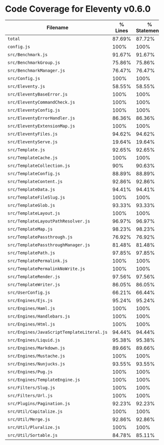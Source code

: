 # Code Coverage for Eleventy v0.6.0

| Filename                                   | % Lines | % Statements | % Functions | % Branches |
| ------------------------------------------ | ------- | ------------ | ----------- | ---------- |
| `total`                                    | 87.69%  | 87.72%       | 85.9%       | 76.73%     |
| `config.js`                                | 100%    | 100%         | 100%        | 100%       |
| `src/Benchmark.js`                         | 91.67%  | 91.67%       | 83.33%      | 66.67%     |
| `src/BenchmarkGroup.js`                    | 75.86%  | 75.86%       | 83.33%      | 50%        |
| `src/BenchmarkManager.js`                  | 76.47%  | 76.47%       | 71.43%      | 50%        |
| `src/Config.js`                            | 100%    | 100%         | 100%        | 100%       |
| `src/Eleventy.js`                          | 58.55%  | 58.55%       | 43.48%      | 34.09%     |
| `src/EleventyBaseError.js`                 | 100%    | 100%         | 100%        | 100%       |
| `src/EleventyCommandCheck.js`              | 100%    | 100%         | 100%        | 87.5%      |
| `src/EleventyConfig.js`                    | 100%    | 100%         | 100%        | 100%       |
| `src/EleventyErrorHandler.js`              | 86.36%  | 86.36%       | 83.33%      | 52.94%     |
| `src/EleventyExtensionMap.js`              | 100%    | 100%         | 100%        | 91.67%     |
| `src/EleventyFiles.js`                     | 94.62%  | 94.62%       | 85.71%      | 91.67%     |
| `src/EleventyServe.js`                     | 19.64%  | 19.64%       | 46.15%      | 3.03%      |
| `src/Template.js`                          | 92.65%  | 92.65%       | 95.24%      | 82.42%     |
| `src/TemplateCache.js`                     | 100%    | 100%         | 100%        | 100%       |
| `src/TemplateCollection.js`                | 90%     | 90.63%       | 92.31%      | 75%        |
| `src/TemplateConfig.js`                    | 88.89%  | 88.89%       | 55.56%      | 90%        |
| `src/TemplateContent.js`                   | 92.86%  | 92.86%       | 100%        | 81.25%     |
| `src/TemplateData.js`                      | 94.41%  | 94.41%       | 100%        | 80.95%     |
| `src/TemplateFileSlug.js`                  | 100%    | 100%         | 100%        | 100%       |
| `src/TemplateGlob.js`                      | 93.33%  | 93.33%       | 100%        | 87.5%      |
| `src/TemplateLayout.js`                    | 100%    | 100%         | 100%        | 100%       |
| `src/TemplateLayoutPathResolver.js`        | 96.97%  | 96.97%       | 100%        | 92.86%     |
| `src/TemplateMap.js`                       | 98.23%  | 98.23%       | 100%        | 88.64%     |
| `src/TemplatePassthrough.js`               | 76.92%  | 76.92%       | 75%         | 0%         |
| `src/TemplatePassthroughManager.js`        | 81.48%  | 81.48%       | 81.25%      | 75%        |
| `src/TemplatePath.js`                      | 97.85%  | 97.85%       | 95.24%      | 96.77%     |
| `src/TemplatePermalink.js`                 | 100%    | 100%         | 100%        | 100%       |
| `src/TemplatePermalinkNoWrite.js`          | 100%    | 100%         | 100%        | 100%       |
| `src/TemplateRender.js`                    | 97.56%  | 97.56%       | 100%        | 90%        |
| `src/TemplateWriter.js`                    | 86.05%  | 86.05%       | 75%         | 37.5%      |
| `src/UserConfig.js`                        | 66.21%  | 66.44%       | 53.66%      | 53.33%     |
| `src/Engines/Ejs.js`                       | 95.24%  | 95.24%       | 85.71%      | 66.67%     |
| `src/Engines/Haml.js`                      | 100%    | 100%         | 100%        | 100%       |
| `src/Engines/Handlebars.js`                | 100%    | 100%         | 100%        | 83.33%     |
| `src/Engines/Html.js`                      | 100%    | 100%         | 100%        | 100%       |
| `src/Engines/JavaScriptTemplateLiteral.js` | 94.44%  | 94.44%       | 100%        | 100%       |
| `src/Engines/Liquid.js`                    | 95.38%  | 95.38%       | 96%         | 75%        |
| `src/Engines/Markdown.js`                  | 89.66%  | 89.66%       | 87.5%       | 75%        |
| `src/Engines/Mustache.js`                  | 100%    | 100%         | 100%        | 100%       |
| `src/Engines/Nunjucks.js`                  | 93.55%  | 93.55%       | 100%        | 83.33%     |
| `src/Engines/Pug.js`                       | 100%    | 100%         | 100%        | 75%        |
| `src/Engines/TemplateEngine.js`            | 100%    | 100%         | 100%        | 100%       |
| `src/Filters/Slug.js`                      | 100%    | 100%         | 100%        | 100%       |
| `src/Filters/Url.js`                       | 100%    | 100%         | 100%        | 100%       |
| `src/Plugins/Pagination.js`                | 92.23%  | 92.23%       | 92.86%      | 79.63%     |
| `src/Util/Capitalize.js`                   | 100%    | 100%         | 100%        | 100%       |
| `src/Util/Merge.js`                        | 92.86%  | 92.86%       | 100%        | 86.36%     |
| `src/Util/Pluralize.js`                    | 100%    | 100%         | 100%        | 100%       |
| `src/Util/Sortable.js`                     | 84.78%  | 85.11%       | 73.91%      | 94.44%     |
